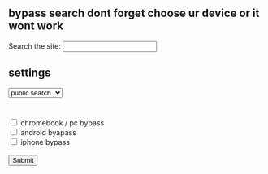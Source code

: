 ## bypass search dont forget choose ur device or it wont work

<label for="site-search">Search the site:</label>
<input type="search" id="site-search" name="q"
       aria-label="Search through site content">







## settings

<select> search settings
			<option value="ar">public search</option>
			<option value="ar">private search</option> 
	                <option value="ar">unblocked v1</option>
	                <option value="ar">unblocked v2</option> 
	                <option value="ar">private tab</option>
	                 <option value="ar">fully private</option>
		
<!DOCTYPE html>
<html>
<body>

<h1> </h1>

<form action="/action_page.php">
  <input type="checkbox" id="vehicle1" name="vehicle1" value="Bike">
  <label for="vehicle1">chromebook / pc bypass</label><br>
  <input type="checkbox" id="vehicle2" name="vehicle2" value="Car">
  <label for="vehicle2">android byapass</label><br>
  <input type="checkbox" id="vehicle3" name="vehicle3" value="Boat">
  <label for="vehicle3">iphone bypass</label><br><br>
  <input type="submit" value="Submit"> 
</form>

</body>
</html>
